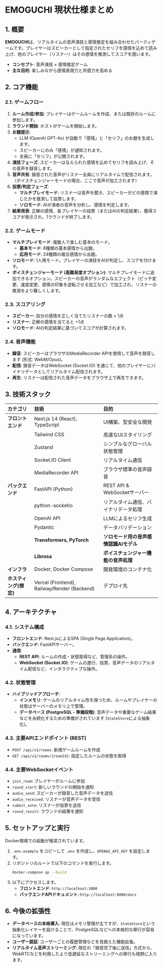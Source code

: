 # EMOGUCHI 現状仕様まとめ

## 1. 概要

**EMOGUCHI**は、リアルタイムの音声演技と感情推定を組み合わせたパーティゲームです。プレイヤーはスピーカーとして指定されたセリフを感情を込めて読み上げ、他のプレイヤー（リスナー）はその感情を推測してスコアを競います。

- **コンセプト**: 音声演技 × 感情推定ゲーム
- **主な目的**: 楽しみながら感情表現力と共感力を高める

## 2. コア機能

### 2.1. ゲームフロー

1.  **ルーム作成/参加**: プレイヤーはゲームルームを作成、または既存のルームに参加します。
2.  **ラウンド開始**: ホストがゲームを開始します。
3.  **お題提示**:
    *   LLM (OpenAI GPT-4o) が自動で「感情」と「セリフ」のお題を生成します。
    *   スピーカーにのみ「感情」が通知されます。
    *   全員に「セリフ」が公開されます。
4.  **演技フェーズ**: スピーカーは与えられた感情を込めてセリフを読み上げ、その音声を録音します。
5.  **音声共有**: 録音された音声がリスナー全員にリアルタイムで配信されます。（ボイスチェンジャーモードの場合、ここで音声が加工されます）
6.  **投票/判定フェーズ**:
    *   **マルチプレイモード**: リスナーは音声を聞き、スピーカーがどの感情で演じたかを推測して投票します。
    *   **ソロモード**: AIが演者の音声を分析し、感情を判定します。
7.  **結果発表**: 正解の感情、各プレイヤーの投票（またはAIの判定結果）、獲得スコアが表示され、1ラウンドが終了します。

### 2.2. ゲームモード

-   **マルチプレイモード**: 複数人で楽しむ基本のモード。
    -   **基本モード**: 8種類の基本感情から出題。
    -   **応用モード**: 24種類の複合感情から出題。
-   **ソロモード**: 1人用モード。プレイヤーの演技をAIが判定し、スコアを付けます。
-   **ボイスチェンジャーモード (高難易度オプション)**: マルチプレイモードに追加できるオプション。スピーカーの音声がランダムなエフェクト（ピッチ変更、速度変更、感情の印象を逆転させる加工など）で加工され、リスナーの推測をより難しくします。

### 2.3. スコアリング

-   **スピーカー**: 自分の感情を正しく当てたリスナーの数 × 1点
-   **リスナー**: 正解の感情を当てると +1点
-   **ソロモード**: AIの判定結果に基づいてスコアが計算されます。

### 2.4. 音声機能

-   **録音**: スピーカーはブラウザのMediaRecorder APIを使用して音声を録音します (形式: WebM/Opus)。
-   **配信**: 録音データはWebSocket (Socket.IO) を通じて、他のプレイヤーにバイナリデータとしてリアルタイム配信されます。
-   **再生**: リスナーは配信された音声データをブラウザ上で再生できます。

## 3. 技術スタック

| カテゴリ | 技術 | 目的 |
| :--- | :--- | :--- |
| **フロントエンド** | Next.js 14 (React), TypeScript | UI構築、型安全な開発 |
| | Tailwind CSS | 高速なUIスタイリング |
| | Zustand | シンプルなグローバル状態管理 |
| | Socket.IO Client | リアルタイム通信 |
| | MediaRecorder API | ブラウザ標準の音声録音 |
| **バックエンド** | FastAPI (Python) | REST API & WebSocketサーバー |
| | python-socketio | リアルタイム通信、バイナリデータ処理 |
| | OpenAI API | LLMによるセリフ生成 |
| | Pydantic | データバリデーション |
| | **Transformers, PyTorch** | **ソロモード用の音声感情認識AIモデル** |
| | **Librosa** | **ボイスチェンジャー機能の音声処理** |
| **インフラ** | Docker, Docker Compose | 開発環境のコンテナ化 |
| **ホスティング(想定)** | Vercel (Frontend), Railway/Render (Backend) | デプロイ先 |

## 4. アーキテクチャ

### 4.1. システム構成

-   **フロントエンド**: Next.jsによるSPA (Single Page Application)。
-   **バックエンド**: FastAPIサーバー。
-   **通信**:
    -   **REST API**: ルームの作成・状態取得など、管理系の操作。
    -   **WebSocket (Socket.IO)**: ゲームの進行、投票、音声データのリアルタイム配信など、インタラクティブな操作。

### 4.2. 状態管理

-   **ハイブリッドアプローチ**:
    -   **インメモリ**: ゲームのリアルタイム性を保つため、ルームやプレイヤーの状態はサーバーのメモリ上で管理。
    -   **データベース (PostgreSQL - 準備段階)**: 音声データや重要なゲーム結果などを永続化するための準備がされています (`StateStore`による抽象化)。

### 4.3. 主要APIエンドポイント (REST)

-   `POST /api/v1/rooms`: 新規ゲームルームを作成
-   `GET /api/v1/rooms/{roomId}`: 指定したルームの状態を取得

### 4.4. 主要WebSocketイベント

-   `join_room`: プレイヤーがルームに参加
-   `round_start`: 新しいラウンドの開始を通知
-   `audio_send`: スピーカーが録音した音声データを送信
-   `audio_received`: リスナーが音声データを受信
-   `submit_vote`: リスナーが投票を送信
-   `round_result`: ラウンドの結果を通知

## 5. セットアップと実行

Docker環境での起動が推奨されています。

1.  `.env.example` をコピーして `.env` を作成し、`OPENAI_API_KEY` を設定します。
2.  リポジトリのルートで以下のコマンドを実行します。
    ```bash
    docker-compose up --build
    ```
3.  以下にアクセスします。
    -   **フロントエンド**: `http://localhost:3000`
    -   **バックエンドAPIドキュメント**: `http://localhost:8000/docs`

## 6. 今後の拡張性

-   **データベースの本格導入**: 現在はメモリ管理が主ですが、`StateStore`という抽象化レイヤーを設けることで、PostgreSQLなどへの本格的な移行が容易になっています。
-   **ユーザー認証**: ユーザーごとの履歴管理などを見据えた機能拡張。
-   **リアルタイム音声ストリーミング**: 現在の「録音完了後に送信」方式から、WebRTCなどを利用したより低遅延なストリーミングへの移行も視野に入ります。
